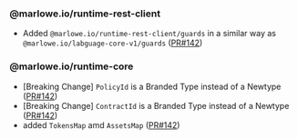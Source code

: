### @marlowe.io/runtime-rest-client

- Added `@marlowe.io/runtime-rest-client/guards` in a similar way as `@marlowe.io/labguage-core-v1/guards` ([PR#142](https://github.com/input-output-hk/marlowe-ts-sdk/pull/142))

### @marlowe.io/runtime-core

- [Breaking Change] `PolicyId` is a Branded Type instead of a Newtype ([PR#142](https://github.com/input-output-hk/marlowe-ts-sdk/pull/142))
- [Breaking Change] `ContractId` is a Branded Type instead of a Newtype ([PR#142](https://github.com/input-output-hk/marlowe-ts-sdk/pull/142))
- added `TokensMap` amd `AssetsMap` ([PR#142](https://github.com/input-output-hk/marlowe-ts-sdk/pull/142))
